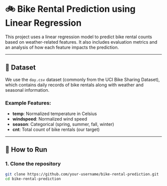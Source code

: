# 🚲 Bike Rental Prediction using Linear Regression

This project uses a linear regression model to predict bike rental counts based on weather-related features. It also includes evaluation metrics and an analysis of how each feature impacts the prediction.

---

## 📁 Dataset

We use the `day.csv` dataset (commonly from the UCI Bike Sharing Dataset), which contains daily records of bike rentals along with weather and seasonal information.

### Example Features:
- **temp**: Normalized temperature in Celsius
- **windspeed**: Normalized wind speed
- **season**: Categorical (spring, summer, fall, winter)
- **cnt**: Total count of bike rentals (our target)

---

## 🚀 How to Run

### 1. Clone the repository
```bash
git clone https://github.com/your-username/bike-rental-prediction.git
cd bike-rental-prediction

